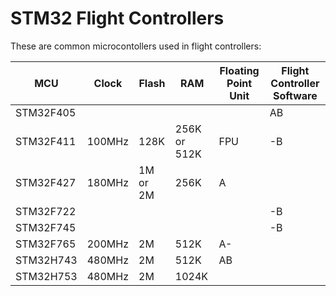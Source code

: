 # STM32 Flight Controllers

These are common microcontollers used in flight controllers:

| MCU | Clock | Flash | RAM | Floating Point Unit | Flight Controller Software |
|-|-|-|-|-|-|
STM32F405 | |||| AB
STM32F411 | 100MHz | 128K | 256K or 512K | FPU | -B
STM32F427 | 180MHz | 1M or 2M | 256K | A
STM32F722 | |||| -B
STM32F745 | |||| -B
STM32F765 | 200MHz | 2M | 512K | A-
STM32H743 | 480MHz | 2M | 512K | AB
STM32H753 | 480MHz | 2M | 1024K |
